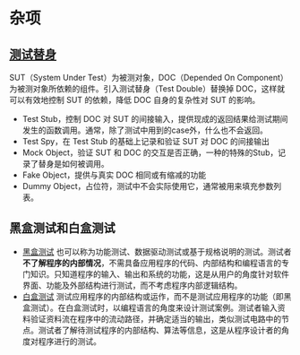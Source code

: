 # 杂项

## [测试替身](https://martinfowler.com/bliki/TestDouble.html)

SUT（System Under Test）为被测对象，DOC（Depended On Component）为被测对象所依赖的组件。引入测试替身（Test Double）替换掉 DOC，这样就可以有效地控制 SUT 的依赖，降低 DOC 自身的复杂性对 SUT 的影响。

* Test Stub，控制 DOC 对 SUT 的间接输入，提供现成的返回结果给测试期间发生的函数调用。通常，除了测试中用到的case外，什么也不会返回。
* Test Spy，在 Test Stub 的基础上记录和验证 SUT 对 DOC 的间接输出
* Mock Object，验证 SUT 和 DOC 的交互是否正确，一种的特殊的Stub，记录了替身是如何被调用。
* Fake Object，提供与真实 DOC 相同或有缩减的功能
* Dummy Object，占位符，测试中不会实际使用它，通常被用来填充参数列表。


## 黑盒测试和白盒测试
- [黑盒测试](https://zh.wikipedia.org/wiki/%E9%BB%91%E7%9B%92%E6%B5%8B%E8%AF%95)
  也可以称为功能测试、数据驱动测试或基于规格说明的测试。测试者**不了解程序的内部情况**，不需具备应用程序的代码、内部结构和编程语言的专门知识。只知道程序的输入、输出和系统的功能，这是从用户的角度针对软件界面、功能及外部结构进行测试，而不考虑程序内部逻辑结构。
- [白盒测试](https://zh.wikipedia.org/wiki/%E7%99%BD%E7%9B%92%E6%B5%8B%E8%AF%95) 测试应用程序的内部结构或运作，而不是测试应用程序的功能（即黑盒测试）。在白盒测试时，以编程语言的角度来设计测试案例。测试者输入资料验证资料流在程序中的流动路径，并确定适当的输出，类似测试电路中的节点。测试者了解待测试程序的内部结构、算法等信息，这是从程序设计者的角度对程序进行的测试。


